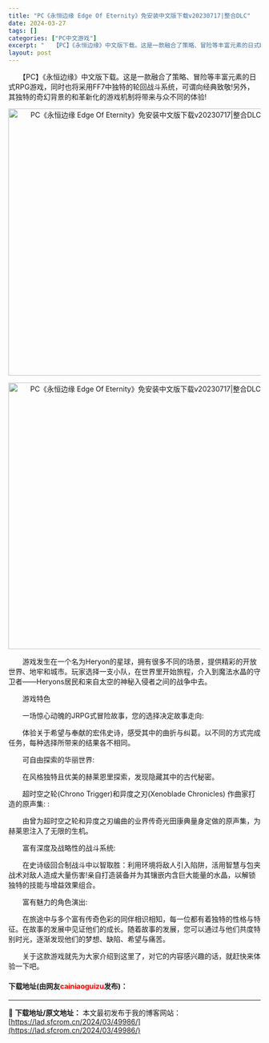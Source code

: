 ```yaml
---
title: "PC《永恒边缘 Edge Of Eternity》免安装中文版下载v20230717|整合DLC"
date: 2024-03-27
tags: []
categories: ["PC中文游戏"]
excerpt: "　　【PC】《永恒边缘》中文版下载。这是一款融合了策略、冒险等丰富元素的日式RPG游戏，同时也将采用FF7中独特的轮回战斗系统，可谓向经典致敬!另外，其独特的奇幻背景的和革新化的游戏机制将带来与众不同的体验! 　　游戏发生在一个名为Heryon的星球，拥有很多不同的场景，提供精彩的开放世界、地牢和城&hellip;"
layout: post
---
```


 <p>　　【PC】《永恒边缘》中文版下载。这是一款融合了策略、冒险等丰富元素的日式RPG游戏，同时也将采用FF7中独特的轮回战斗系统，可谓向经典致敬!另外，其独特的奇幻背景的和革新化的游戏机制将带来与众不同的体验!</p> <p align="center"><img align="" border="0" src="https://lad.sfcrom.cn/wp-content/uploads/2024/03/20240327_6603763ce3076.webp" width="533" alt="PC《永恒边缘 Edge Of Eternity》免安装中文版下载v20230717|整合DLC" /></p> <p align="center"><img align="" border="0" src="https://lad.sfcrom.cn/wp-content/uploads/2024/03/20240327_6603763d466a1.webp" width="532" alt="PC《永恒边缘 Edge Of Eternity》免安装中文版下载v20230717|整合DLC" /></p> <p>　　游戏发生在一个名为Heryon的星球，拥有很多不同的场景，提供精彩的开放世界、地牢和城市。玩家选择一支小队，在世界里开始旅程，介入到魔法水晶的守卫者&mdash;&mdash;Heryons居民和来自太空的神秘入侵者之间的战争中去。</p> <p>　　游戏特色</p> <p>　　一场惊心动魄的JRPG式冒险故事，您的选择决定故事走向:</p> <p>　　体验关于希望与奉献的宏伟史诗，感受其中的曲折与纠葛。以不同的方式完成任务，每种选择所带来的结果各不相同。</p> <p>　　可自由探索的华丽世界:</p> <p>　　在风格独特且优美的赫莱恩里探索，发现隐藏其中的古代秘密。</p> <p>　　超时空之轮(Chrono Trigger)和异度之刃(Xenoblade Chronicles) 作曲家打造的原声集: :</p> <p>　　由曾为超时空之轮和异度之刃编曲的业界传奇光田康典量身定做的原声集，为赫莱恩注入了无限的生机。</p> <p>　　富有深度及战略性的战斗系统:</p> <p>　　在史诗级回合制战斗中以智取胜：利用环境将敌人引入陷阱，活用智慧与包夹战术对敌人造成大量伤害!亲自打造装备并为其镶嵌内含巨大能量的水晶，以解锁独特的技能与增益效果组合。</p> <p>　　富有魅力的角色演出:</p> <p>　　在旅途中与多个富有传奇色彩的同伴相识相知，每一位都有着独特的性格与特征。在故事的发展中见证他们的成长。随着故事的发展，您可以通过与他们共度特别时光，逐渐发现他们的梦想、缺陷、希望与痛苦。</p> <p>　　关于这款游戏就先为大家介绍到这里了，对它的内容感兴趣的话，就赶快来体验一下吧。</p> <p><h4>下载地址(由网友<font color="red">cainiaoguizu</font>发布)：</h4></p> 

---
📖 **下载地址/原文地址：** 本文最初发布于我的博客网站：[https://lad.sfcrom.cn/2024/03/49986/](https://lad.sfcrom.cn/2024/03/49986/)
